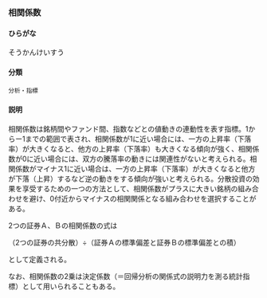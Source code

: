 <div style="display:none;">

## [あ行](securities-terms?id=あ行)
## [か行](securities-terms?id=か行)
## [さ行](securities-terms?id=さ行)

</div>

### 相関係数

#### ひらがな

そうかんけいすう

#### 分類

`分析・指標`

#### 説明

相関係数は銘柄間やファンド間、指数などとの値動きの連動性を表す指標。1からー1までの範囲で表され、相関係数が1に近い場合には、一方の上昇率（下落率）が大きくなると、他方の上昇率（下落率）も大きくなる傾向が強く、相関係数が0に近い場合には、双方の騰落率の動きには関連性がないと考えられる。相関係数がマイナス1に近い場合は、一方の上昇率（下落率）が大きくなると他方が下落（上昇）するなど逆の動きをする傾向が強いと考えられる。分散投資の効果を享受するための一つの方法として、相関係数がプラスに大きい銘柄の組み合わせを避け、0付近からマイナスの相関関係となる組み合わせを選択することがある。
 
2つの証券Ａ、Ｂの相関係数の式は
（2つの証券の共分散）÷（証券Ａの標準偏差と証券Ｂの標準偏差との積）
として定義される。
 
なお、相関係数の2乗は決定係数（＝回帰分析の関係式の説明力を測る統計指標）として用いられることもある。

<div style="display:none;">

## [た行](securities-terms?id=た行)
## [な行](securities-terms?id=な行)
## [は行](securities-terms?id=は行)
## [ま行](securities-terms?id=ま行)
## [や行](securities-terms?id=や行)
## [ら行](securities-terms?id=ら行)
## [わ行](securities-terms?id=わ行)
## [英数字・記号](securities-terms?id=英数字・記号)

</div>


